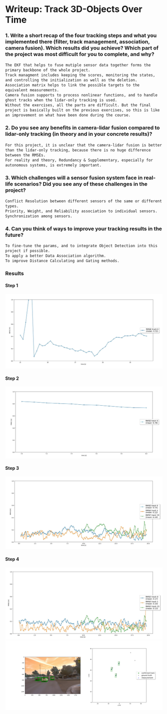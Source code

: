 # Writeup: Track 3D-Objects Over Time

### 1. Write a short recap of the four tracking steps and what you implemented there (filter, track management, association, camera fusion). Which results did you achieve? Which part of the project was most difficult for you to complete, and why?
	The EKF that helps to fuse mutiple sensor data together forms the primary backbone of the whole project. 
    Track managment includes keeping the scores, monitoring the states, and controlling the initialization as well as the deletion.
    Association matrix helps to link the possible targets to the equivalent measurements.
    Camera fusion supports to process nonlinear functions, and to handle ghost tracks when the lidar-only tracking is used.
    Without the exercises, all the parts are difficult. But the final project is basically built on the previous exercises, so this is like an improvement on what have been done during the course. 

### 2. Do you see any benefits in camera-lidar fusion compared to lidar-only tracking (in theory and in your concrete results)? 
	For this project, it is unclear that the camera-lidar fusion is better than the lidar-only tracking, because there is no huge difference between the RMSEs.
    For reality and theory, Redundancy & Supplementary, especially for autonomous systems, is extremely important.

### 3. Which challenges will a sensor fusion system face in real-life scenarios? Did you see any of these challenges in the project?
	Conflict Resolution between different sensors of the same or different types.
    Priority, Weight, and Reliability association to individual sensors.
    Synchronization among sensors.

### 4. Can you think of ways to improve your tracking results in the future?
	To fine-tune the params, and to integrate Object Detection into this project if possible.
	To apply a better Data Association algorithm.
    To improve Distance Calculating and Gating methods.


### Results
#### Step 1
<img src="img/S1.JPG"/>

#### Step 2
<img src="img/S2.JPG"/>

#### Step 3
<img src="img/S3.JPG"/>

#### Step 4
<img src="img/S4.JPG"/>

<img src="results/tracking168.png"/>

